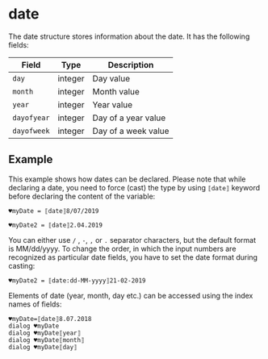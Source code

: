 # date

The date structure stores information about the date. It has the following fields:

| Field       | Type    | Description         |
| ----------- | ------- | ------------------- |
| `day`       | integer | Day value           |
| `month`     | integer | Month value         |
| `year`      | integer | Year value          |
| `dayofyear` | integer | Day of a year value |
| `dayofweek` | integer | Day of a week value |

## Example

This example shows how dates can be declared. Please note that while declaring a date, you need to force (cast) the type by using `⟦date⟧` keyword before declaring the content of the variable:

```G1ANT
♥myDate = ⟦date⟧8/07/2019
```

```G1ANT
♥myDate2 = ⟦date⟧2.04.2019
```

You can either use `/` , `-`, `,` or `.` separator characters, but the default format is MM/dd/yyyy. To change the order, in which the input numbers are recognized as particular date fields, you have to set the date format during casting:

```G1ANT
♥myDate2 = ⟦date:dd-MM-yyyy⟧21-02-2019
```

Elements of date (year, month, day etc.) can be accessed using the index names of fields:

```G1ANT
♥myDate=⟦date⟧8.07.2018
dialog ♥myDate
dialog ♥myDate⟦year⟧
dialog ♥myDate⟦month⟧
dialog ♥myDate⟦day⟧
```

